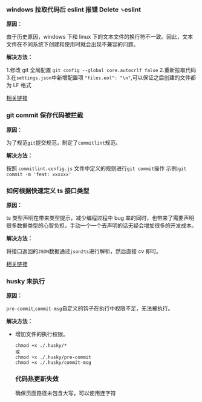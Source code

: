 ### windows 拉取代码后 eslint 报错 Delete `␍`eslint

**原因：**

由于历史原因，windows 下和 linux 下的文本文件的换行符不一致。因此，文本文件在不同系统下创建和使用时就会出现不兼容的问题。

**解决方法：**

1.修改 git 全局配置 `git config --global core.autocrlf false` 2.重新拉取代码 3.在`settings.json`中新增配置项 `"files.eol": "\n"`,可以保证之后创建的文件都为 LF 格式

[相关链接](https://juejin.cn/post/6844904069304156168)

### git commit 保存代码被拦截

**原因：**

为了规范`git`提交规范，制定了`commitlint`规范。

**解决方法：**

按照 `commitlint.config.js` 文件中定义的规则进行`git commit`操作
示例:`git commit -m 'feat: xxxxxx'`

### 如何根据快速定义 ts 接口类型

**原因：**

ts 类型声明在带来类型提示，减少编程过程中 bug 率的同时，也带来了需要声明很多数据类型的心智负担，手动一个一个去声明的话无疑会增加很多的开发成本。

**解决方法：**

将接口返回的`JSON`数据通过`json2ts`进行解析，然后直接 cv 即可。

[相关链接](http://json2ts.com/)

### husky 未执行

**原因：**

`pre-commit`,`commit-msg`自定义的钩子在执行中权限不足，无法被执行。

**解决方法：**

- 增加文件的执行权限。

  ```shell
  chmod +x ./.husky/*
  或
  chmod +x ./.husky/pre-commit
  chmod +x ./.husky/commit-msg
  ```

  ### 代码热更新失效

  确保页面路径未包含大写，可以使用连字符

